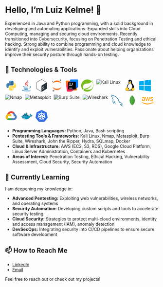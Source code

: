 # Hello, I’m Luiz Kelme! 👋

Experienced in Java and Python programming, with a solid background in developing and automating applications. Expanded skills into Cloud Computing, managing and securing cloud environments. Recently transitioned into Cybersecurity, focusing on Penetration Testing and ethical hacking. Strong ability to combine programming and cloud knowledge to identify and exploit vulnerabilities. Passionate about helping organizations improve their security posture through hands-on testing.

## 🚀 Technologies & Tools

<div align="left" style="display: flex; align-items: center; gap: 10px; flex-wrap: wrap; margin: 20px 0;">
  <!-- Programming Languages -->
  <img src="https://raw.githubusercontent.com/devicons/devicon/master/icons/python/python-original.svg" height="40" alt="Python" title="Python" />
  <img src="https://raw.githubusercontent.com/devicons/devicon/master/icons/java/java-original.svg" height="40" alt="Java" title="Java" />
  <img src="https://raw.githubusercontent.com/devicons/devicon/master/icons/bash/bash-original.svg" height="40" alt="Bash" title="Bash Scripting" />
  <!-- Development Tools -->
  <img src="https://raw.githubusercontent.com/devicons/devicon/master/icons/jupyter/jupyter-original.svg" height="40" alt="Jupyter" title="Jupyter Notebook" />
  <img src="https://raw.githubusercontent.com/devicons/devicon/master/icons/intellij/intellij-original.svg" height="40" alt="IntelliJ" title="IntelliJ IDEA" />
  <img src="https://raw.githubusercontent.com/devicons/devicon/master/icons/spring/spring-original.svg" height="40" alt="Spring" title="Spring Framework" />
  <!-- Operating Systems -->
  <img src="https://www.kali.org/images/kali-dragon-icon.svg" height="40" alt="Kali Linux" title="Kali Linux" />
  <img src="https://raw.githubusercontent.com/devicons/devicon/master/icons/linux/linux-original.svg" height="40" alt="Linux" title="Linux" />
  <img src="https://raw.githubusercontent.com/devicons/devicon/master/icons/windows8/windows8-original.svg" height="40" alt="Windows" title="Windows" />
  <!-- Security & Network Tools -->
  <img src="https://nmap.org/images/nmap-logo-256x256.png" height="40" alt="Nmap" title="Nmap" />
  <img src="https://www.kali.org/tools/metasploit-framework/images/metasploit-framework-logo.svg" height="40" alt="Metasploit" title="Metasploit" />
  <img src="https://raw.githubusercontent.com/simple-icons/simple-icons/develop/icons/burpsuite.svg" height="40" alt="Burp Suite" title="Burp Suite" style="filter: invert(0.2);" />
  <img src="https://www.wireshark.org/assets/icons/wireshark-fin@2x.png" height="40" alt="Wireshark" title="Wireshark" />
  <!-- Databases -->
  <img src="https://raw.githubusercontent.com/devicons/devicon/master/icons/mysql/mysql-original.svg" height="40" alt="MySQL" title="MySQL" />
  <img src="https://raw.githubusercontent.com/devicons/devicon/master/icons/mongodb/mongodb-original.svg" height="40" alt="MongoDB" title="MongoDB" />
  <!-- Cloud & Infrastructure -->
  <img src="https://raw.githubusercontent.com/devicons/devicon/master/icons/amazonwebservices/amazonwebservices-plain-wordmark.svg" height="40" alt="AWS" title="Amazon Web Services" />
  <img src="https://raw.githubusercontent.com/devicons/devicon/master/icons/googlecloud/googlecloud-original.svg" height="40" alt="Google Cloud" title="Google Cloud Platform" />
  <img src="https://raw.githubusercontent.com/devicons/devicon/master/icons/docker/docker-original.svg" height="40" alt="Docker" title="Docker" />
  <img src="https://raw.githubusercontent.com/devicons/devicon/master/icons/kubernetes/kubernetes-plain.svg" height="40" alt="Kubernetes" title="Kubernetes" />
</div>


- **Programming Languages:** Python, Java, Bash scripting  
- **Pentesting Tools & Frameworks:** Kali Linux, Nmap, Metasploit, Burp Suite, Wireshark, John the Ripper, Hydra, SQLmap, Docker  
- **Cloud & Infrastructure:** AWS (EC2, S3, RDS), Google Cloud Platform, Linux Server Administration, Containers and Kubernetes  
- **Areas of Interest:** Penetration Testing, Ethical Hacking, Vulnerability Assessment, Cloud Security, Security Automation  

## 🌱 Currently Learning

I am deepening my knowledge in:

- **Advanced Pentesting:** Exploiting web vulnerabilities, wireless networks, and operating systems  
- **Security Automation:** Developing custom scripts and tools to accelerate security testing  
- **Cloud Security:** Strategies to protect multi-cloud environments, identity and access management (IAM), anomaly detection  
- **DevSecOps:** Integrating security into CI/CD pipelines to ensure secure software development  

## 📫 How to Reach Me

- [LinkedIn](https://linkedin.com/in/luiz-kelme-6a388b224/)  
- [Email](mailto:kelme726@gmail.com)  

Feel free to reach out or check out my projects!
